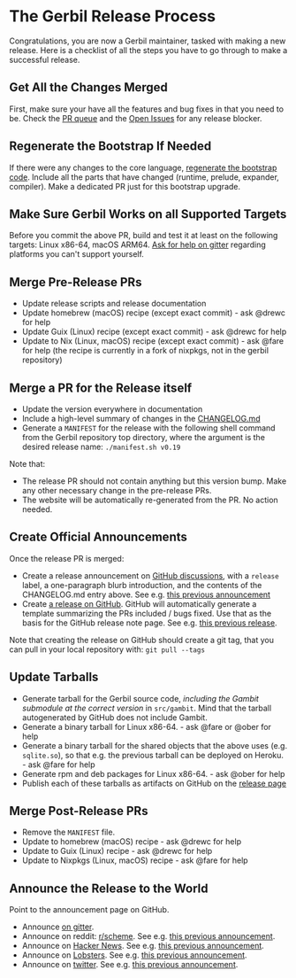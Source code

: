 # The Gerbil Release Process

Congratulations, you are now a Gerbil maintainer,
tasked with making a new release.
Here is a checklist of all the steps you have to go through
to make a successful release.

## Get All the Changes Merged
First, make sure your have all the features and bug fixes in that you need to be.
Check the [PR queue](https://github.com/mighty-gerbils/gerbil/pulls) and the
[Open Issues](https://github.com/mighty-gerbils/gerbil/issues) for any release blocker.

## Regenerate the Bootstrap If Needed
If there were any changes to the core language, [regenerate the bootstrap code](bootstrap).
Include all the parts that have changed (runtime, prelude, expander, compiler).
Make a dedicated PR just for this bootstrap upgrade.

## Make Sure Gerbil Works on all Supported Targets
Before you commit the above PR, build and test it at least on the following targets:
Linux x86-64, macOS ARM64.
[Ask for help on gitter](https://app.element.io/#/room/#gerbil-scheme_community:gitter.im)
regarding platforms you can't support yourself.

## Merge Pre-Release PRs
- Update release scripts and release documentation
- Update homebrew (macOS) recipe (except exact commit) - ask @drewc for help
- Update Guix (Linux) recipe (except exact commit) - ask @drewc for help
- Update to Nix (Linux, macOS) recipe (except exact commit) - ask @fare for help
  (the recipe is currently in a fork of nixpkgs, not in the gerbil repository)

## Merge a PR for the Release itself
- Update the version everywhere in documentation
- Include a high-level summary of changes in the
  [CHANGELOG.md](https://github.com/mighty-gerbils/gerbil/blob/master/CHANGELOG.md)
- Generate a `MANIFEST` for the release with the following shell command
  from the Gerbil repository top directory,
  where the argument is the desired release name:
  `./manifest.sh v0.19`

Note that:
- The release PR should not contain anything but this version bump.
  Make any other necessary change in the pre-release PRs.
- The website will be automatically re-generated from the PR. No action needed.

## Create Official Announcements
Once the release PR is merged:
- Create a release announcement on
  [GitHub discussions](https://github.com/mighty-gerbils/gerbil/discussions),
  with a `release` label, a one-paragraph blurb introduction,
  and the contents of the CHANGELOG.md entry above.
  See e.g. [this previous announcement](https://github.com/mighty-gerbils/gerbil/discussions/1009)
- Create [a release on GitHub](https://github.com/mighty-gerbils/gerbil/releases).
  GitHub will automatically generate a template summarizing the PRs included / bugs fixed.
  Use that as the basis for the GitHub release note page.
  See e.g. [this previous release](https://github.com/mighty-gerbils/gerbil/releases/tag/v0.18).

Note that creating the release on GitHub should create a git tag,
that you can pull in your local repository with: `git pull --tags`

## Update Tarballs
- Generate tarball for the Gerbil source code,
  *including the Gambit submodule at the correct version* in `src/gambit`.
  Mind that the tarball autogenerated by GitHub does not include Gambit.
- Generate a binary tarball for Linux x86-64. - ask @fare or @ober for help
- Generate a binary tarball for the shared objects that the above uses (e.g. `sqlite.so`),
  so that e.g. the previous tarball can be deployed on Heroku. - ask @fare for help
- Generate rpm and deb packages for Linux x86-64. - ask @ober for help
- Publish each of these tarballs as artifacts on GitHub on the
  [release page](https://github.com/mighty-gerbils/gerbil/releases/)

## Merge Post-Release PRs
- Remove the `MANIFEST` file.
- Update to homebrew (macOS) recipe - ask @drewc for help
- Update to Guix (Linux) recipe - ask @drewc for help
- Update to Nixpkgs (Linux, macOS) recipe - ask @fare for help

## Announce the Release to the World
Point to the announcement page on GitHub.
- Announce [on gitter](https://app.element.io/#/room/#gerbil-scheme_community:gitter.im).
- Announce on reddit: [r/scheme](https://www.reddit.com/r/scheme/).
  See e.g. [this previous announcement](https://www.reddit.com/r/scheme/comments/18buf4g/gerbil_v0181_nimzolarsen_released/).
- Announce on [Hacker News](https://news.ycombinator.com/).
  See e.g. [this previous announcement](https://news.ycombinator.com/item?id=38540155).
- Announce on [Lobsters](https://lobste.rs/).
  See e.g. [this previous announcement](https://lobste.rs/s/lydbxm/gerbil_v0_18_1_nimzolarsen_released).
- Announce on [twitter](https://twitter.com).
  See e.g. [this previous announcement](https://twitter.com/Ngnghm/status/1732234985845796879).
